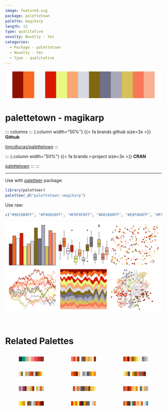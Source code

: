 ```yaml
---
image: featured.svg
package: palettetown
palette: magikarp
length: 13
type: qualitative
novelty: Novelty - Yes
categories:
  - Package - palettetown
  - Novelty - Yes
  - Type - qualitative
---
```


![](featured.svg)

# palettetown - magikarp 

::: columns
::: {.column width="50%"}
{{< fa brands github size=3x >}}
**Github**

[timcdlucas/palettetown](https://github.com/timcdlucas/palettetown)
:::

::: {.column width="50%"}
{{< fa brands r-project size=3x >}}
**CRAN**

[palettetown](https://CRAN.R-project.org/package=palettetown)
:::
:::

<hr> 

Use with [paletteer](https://emilhvitfeldt.github.io/paletteer/) package:

```r
library(paletteer)
paletteer_d("palettetown::magikarp")
```

Use raw:

```r
c("#901000FF", "#F86820FF", "#F8F8F8FF", "#D81800FF", "#E8F880FF", "#F8A870FF", "#D8D8E0FF", "#806810FF", "#707088FF", "#A8A8B8FF", "#D8C058FF", "#F87858FF", "#F8B090FF")
``` 

![](examples.png) 

<br>

# Related Palettes

<div class="list" style="display: grid; grid-template-columns: auto auto auto;"> <figure class="figure">
<a href="../../awtools/a_palette/"> <img src="../../awtools/a_palette/featured.svg" style="width: 100%;" class="figure-img"></a>
</figure> <figure class="figure">
<a href="../../palettetown/slowpoke/"> <img src="../../palettetown/slowpoke/featured.svg" style="width: 100%;" class="figure-img"></a>
</figure> <figure class="figure">
<a href="../../palettetown/octillery/"> <img src="../../palettetown/octillery/featured.svg" style="width: 100%;" class="figure-img"></a>
</figure> <figure class="figure">
<a href="../../palettetown/ledyba/"> <img src="../../palettetown/ledyba/featured.svg" style="width: 100%;" class="figure-img"></a>
</figure> <figure class="figure">
<a href="../../palettetown/scizor/"> <img src="../../palettetown/scizor/featured.svg" style="width: 100%;" class="figure-img"></a>
</figure> <figure class="figure">
<a href="../../palettetown/pichu/"> <img src="../../palettetown/pichu/featured.svg" style="width: 100%;" class="figure-img"></a>
</figure> <figure class="figure">
<a href="../../palettetown/weezing/"> <img src="../../palettetown/weezing/featured.svg" style="width: 100%;" class="figure-img"></a>
</figure> <figure class="figure">
<a href="../../palettetown/delibird/"> <img src="../../palettetown/delibird/featured.svg" style="width: 100%;" class="figure-img"></a>
</figure> <figure class="figure">
<a href="../../palettetown/charmeleon/"> <img src="../../palettetown/charmeleon/featured.svg" style="width: 100%;" class="figure-img"></a>
</figure> <figure class="figure">
<a href="../../palettetown/ampharos/"> <img src="../../palettetown/ampharos/featured.svg" style="width: 100%;" class="figure-img"></a>
</figure> <figure class="figure">
<a href="../../palettetown/magmar/"> <img src="../../palettetown/magmar/featured.svg" style="width: 100%;" class="figure-img"></a>
</figure> <figure class="figure">
<a href="../../palettetown/charizard/"> <img src="../../palettetown/charizard/featured.svg" style="width: 100%;" class="figure-img"></a>
</figure> 
</div>
